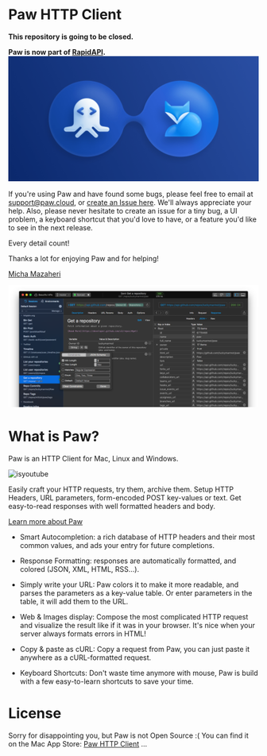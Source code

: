 # Paw HTTP Client

**This repository is going to be closed.**

**Paw is now part of [RapidAPI](https://rapidapi.com/).**
![RapidAPI-Paw](./2021-02-Paw-Banner-RapidAPI-Paw.webp)

If you're using Paw and have found some bugs, please feel free to email at [support@paw.cloud](mailto:support@paw.cloud), or [create an Issue here](https://paw.cloud/support?app=com.luckymarmot.Paw). We'll always appreciate your help. Also, please never hesitate to create an issue for a tiny bug, a UI problem, a keyboard shortcut that you'd love to have, or a feature you'd like to see in the next release.

Every detail count!

Thanks a lot for enjoying Paw and for helping!

[Micha Mazaheri](http://micha.mazaheri.me)

![Paw HTTP Client](./paw.png)

# What is Paw?

Paw is an HTTP Client for Mac, Linux and Windows.

![isyoutube](https://youtu.be/_x9wa3YN_Pk)

Easily craft your HTTP requests, try them, archive them. Setup HTTP Headers, URL parameters, form-encoded POST key-values or text. Get easy-to-read responses with well formatted headers and body. 

[Learn more about Paw](https://paw.cloud)

* Smart Autocompletion: a rich database of HTTP headers and their most common values, and ads your entry for future completions. 

* Response Formatting: responses are automatically formatted, and colored (JSON, XML, HTML, RSS...). 

* Simply write your URL: Paw colors it to make it more readable, 
and parses the parameters as a key-value table. Or enter parameters in the table, it will add them to the URL. 

* Web & Images display: Compose the most complicated HTTP request and visualize the result like if it was in your browser. It's nice when your server always formats errors in HTML! 

* Copy & paste as cURL: Copy a request from Paw, you can just paste it anywhere as a cURL-formatted request. 

* Keyboard Shortcuts: Don't waste time anymore with mouse, Paw is build with a few easy-to-learn shortcuts to save your time.

# License

Sorry for disappointing you, but Paw is not Open Source :( You can find it on the Mac App Store: [Paw HTTP Client](https://paw.cloud) ...
